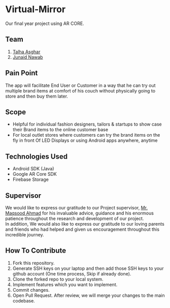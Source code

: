 # Virtual-Mirror
Our final year project using AR CORE.

## Team
1. [Talha Asghar](https://github.com/iamtalhaasghar)
2. [Junaid Nawab](https://github.com/Junaidnawab0835)

## Pain Point
The app will facilitate End User or Customer in a way that he can try out multiple brand items at comfort of his couch without physically going to store and then buy them later.

## Scope

- Helpful for individual fashion designers, tailors & startups to show case their Brand items to the online customer base
- For local outlet stores where customers can try the brand items on the fly in front Of LED Displays or using Android apps anywhere, anytime

## Technologies Used
- Android SDK (Java)
- Google AR Core SDK
- Firebase Storage


## Supervisor
We would like to express our gratitude to our Project supervisor, [Mr. Maqsood Ahmad](https://www.kfueit.edu.pk/author/maqsood.ahmad) for his invaluable advice, guidance and his enormous patience throughout the research and development of our project.<br>
In addition, We would also like to express our gratitude to our loving parents and friends who
had helped and given us encouragement throughout this incredible journey.

## How To Contribute
1. Fork this repository.
2. Generate SSH keys on your laptop and then add those SSH keys to your github account (One time process, Skip if already done).
3. Clone the forked repo to your local system.
4. Implement features which you want to implement.
5. Commit changes.
6. Open Pull Request. After review, we will merge your changes to the main codebase.
